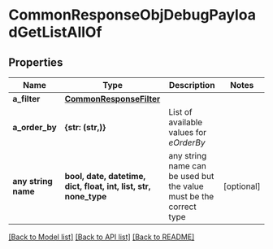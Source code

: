 # CommonResponseObjDebugPayloadGetListAllOf


## Properties
Name | Type | Description | Notes
------------ | ------------- | ------------- | -------------
**a_filter** | [**CommonResponseFilter**](CommonResponseFilter.md) |  | 
**a_order_by** | **{str: (str,)}** | List of available values for *eOrderBy* | 
**any string name** | **bool, date, datetime, dict, float, int, list, str, none_type** | any string name can be used but the value must be the correct type | [optional]

[[Back to Model list]](../README.md#documentation-for-models) [[Back to API list]](../README.md#documentation-for-api-endpoints) [[Back to README]](../README.md)


